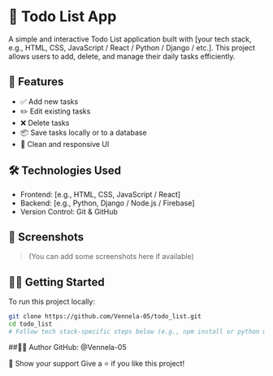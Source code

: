 # 📝 Todo List App

A simple and interactive Todo List application built with [your tech stack, e.g., HTML, CSS, JavaScript / React / Python / Django / etc.]. This project allows users to add, delete, and manage their daily tasks efficiently.

## 🚀 Features

- ✅ Add new tasks
- ✏️ Edit existing tasks
- ❌ Delete tasks
- 📦 Save tasks locally or to a database
- 🎨 Clean and responsive UI

## 🛠️ Technologies Used

- Frontend: [e.g., HTML, CSS, JavaScript / React]
- Backend: [e.g., Python, Django / Node.js / Firebase]
- Version Control: Git & GitHub

## 📸 Screenshots

> (You can add some screenshots here if available)

## 🧑‍💻 Getting Started

To run this project locally:

```bash
git clone https://github.com/Vennela-05/todo_list.git
cd todo_list
# Follow tech stack-specific steps below (e.g., npm install or python manage.py runserver)
```

##🙋‍♀️ Author
GitHub: @Vennela-05

🌟 Show your support
Give a ⭐️ if you like this project!
